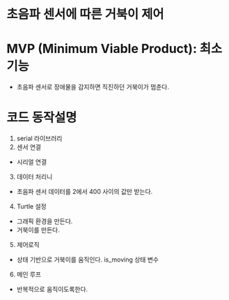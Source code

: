 # 초음파 센서에 따른 거북이 제어

# MVP (Minimum Viable Product): 최소 기능
- 초음파 센서로 장애물을 감지하면 직진하던 거북이가 멈춘다.

# 코드 동작설명
1. serial 라이브러리
2. 센서 연결
- 시리얼 연결
3. 데이터 처리니
- 초음파 센서 데이터를 2에서 400 사이의 값만 받는다.
4. Turtle 설정
- 그래픽 환경을 만든다.
- 거북이를 만든다.
5. 제어로직
- 상태 기반으로 거북이를 움직인다. is_moving 상태 변수
6. 메인 루프
- 반복적으로 움직이도록한다. 